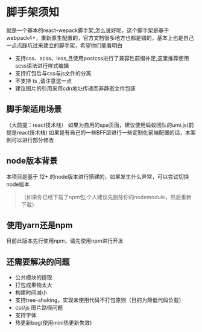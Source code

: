 # 脚手架须知
就是一个基本的react-wepack脚手架,怎么说好呢，这个脚手架是基于webpack4+，重新原生配置的，官方文档很多地方也都是错的，基本上也是自己一点点踩坑过来建立的脚手架，希望你们能看明白
   
+ 支持css、scss、less,且使用postcss进行了兼容性前缀补足,这里推荐使用scss语法进行样式编辑
+ 支持打包后与css与js文件的分离
+ 不支持 ts ,请注意这一点
+ 建议图片的引用采用cdn地址传递而非静态文件包装

## 脚手架适用场景
（大前提：react技术栈）
如果为自用的spa页面，建议使用蚂蚁团队的umi.js(前提是react技术栈)
如果是有自己的一些BFF层进行一些定制化前端配置的话，本案例可以进行部分修改
## node版本背景
本项目是基于 12+ 的node版本进行搭建的，如果发生什么异常，可以尝试切换node版本
>（如果你已经下载了npm包,个人建议先删除你的nodemodule，然后重新下载）
## 使用yarn还是npm
目前此版本先行使用npm，请先使用npm进行开发

## 还需要解决的问题
+ 公共模块的提取
+ 打包成果物太大
+ 构建时间减小
+ 支持tree-shaking，实现未使用代码不打包原则（目的为降低代码负载）
+ css\js 图片路径问题
+ 支持字体
+ 热更新bug(使用mini热更新失效)

